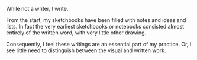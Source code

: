While not a writer, I write.  

From the start, my sketchbooks have been filled with notes and ideas and lists. In fact the very earliest sketchbooks or notebooks consisted almost entirely of the written word, with very little other drawing.  

Consequently, I feel these writings are an essential part of my practice. Or, I see little need to distinguish between the visual and written work.
